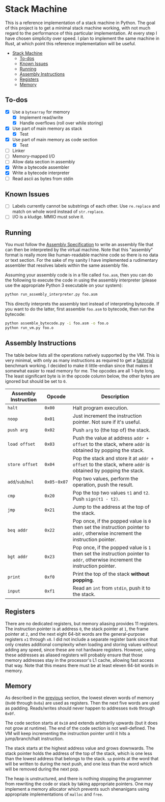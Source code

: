 # Stack Machine

This is a reference implementation of a stack machine in Python. The goal of
this project is to get a minimal stack machine working, with not much regard
to the performance of this particular implementation. At every step I have
chosen simplicity over speed. I plan to implement the same machine in Rust,
at which point this reference implementation will be useful.

- [Stack Machine](#stack-machine)
  - [To-dos](#to-dos)
  - [Known Issues](#known-issues)
  - [Running](#running)
  - [Assembly Instructions](#assembly-instructions)
  - [Registers](#registers)
  - [Memory](#memory)

## To-dos

- [x] Use a `bytearray` for memory
  - [x] Implement read/write
  - [x] Handle overflows (roll over while storing)
- [x] Use part of main memory as stack
  - [x] Test
- [x] Use part of main memory as code section
  - [x] Test
- [ ] Linker
- [ ] Memory-mapped I/O
- [ ] Allow data section in assembly
- [x] Write a bytecode assembler
- [x] Write a bytecode interpreter
- [ ] Read ascii as bytes from stdin

## Known Issues

- [ ] Labels currently cannot be substrings of each other. Use `re.replace` and match on whole word instead of `str.replace`.
- [ ] I/O is a kludge. MMIO must solve it.
## Running

You must follow the [Assembly Specification](#assembly-specification) to
write an assembly file that can then be interpreted by the virtual machine.
Note that this "assembly" format is really more like human-readable machine
code so there is no data or text section. For the sake of my sanity I have
implemented a rudimentary assembler that resolves labels within the same
assembly file.

Assuming your assembly code is in a file called `foo.asm`, then you can do the
following to execute the code in using the assembly interpreter
(please use the appropriate Python 3 executable on your system):
```bash
python run_assembly_interpreter.py foo.asm
```
This directly interprets the assembly text instead of interpreting bytecode.
If you want to do the latter, first assemble `foo.asm` to bytecode, then
run the bytecode:
```bash
python assemble_bytecode.py -i foo.asm -o foo.o
python run_vm.py foo.o
```

## Assembly Instructions

The table below lists all the operations natively supported by the VM. This is
very minimal, with only as many instructions as required to get a
[factorial](factorial.asm) benchmark working. I decided to make it
little-endian since that makes it somewhat easier to read memory for me.
The opcodes are all 1-byte long. The least significant byte is in the opcode
column below, the other bytes are ignored but should be set to `0`.

| Assembly Instruction | Opcode        | Description                                                                                                                   |
| -------------------- | ------------- | ----------------------------------------------------------------------------------------------------------------------------- |
| `halt`               | `0x00`        | Halt program execution.                                                                                                       |
| `noop`               | `0x01`        | Just increment the instruction pointer. Not sure if it's useful.                                                              |
| `push arg`           | `0x02`        | Push `arg` to (the top of) the stack.                                                                                         |
| `load offset`        | `0x03`        | Push the value at address `addr + offset` to the stack, where `addr` is obtained by popping the stack.                        |
| `store offset`       | `0x04`        | Pop the stack and store it at `addr + offset` to the stack, where `addr` is obtained by popping the stack.                    |
| `add`/`sub`/`mul`    | `0x05`-`0x07` | Pop two values, perform the operation, push the result.                                                                       |
| `cmp`                | `0x20`        | Pop the top two values `t1` and `t2`. Push `sign(t1 - t2)`.                                                                   |
| `jmp`                | `0x21`        | Jump to the address at the top of the stack.                                                                                  |
| `beq addr`           | `0x22`        | Pop once, if the popped value is `0` then set the instruction pointer to `addr`, otherwise increment the instruction pointer. |
| `bgt addr`           | `0x23`        | Pop once, if the popped value is `1` then set the instruction pointer to `addr`, otherwise increment the instruction pointer. |
| `print`              | `0xf0`        | Print the top of the stack **without popping**.                                                                               |
| `input`              | `0xf1`        | Read an `int` from `stdin`, push it to the stack.                                                                             |


## Registers

There are no dedicated registers, but memory aliasing provides 11 registers.
The instruction pointer is at address `0`, the stack pointer at `1`, the
frame pointer at `2`, and the next eight 64-bit words are the general-purpose
registers `x1` through `x8`. I did not include a separate register bank since
that only creates additional complexity when loading and storing values without
adding any speed, since these are not hardware registers. However, using these
addresses as aliased registers will probably ensure that those memory addresses
stay in the processor's L1 cache, allowing fast access that way. Note that this
means there must be at least eleven 64-bit words in memory.

## Memory

As described in the [previous](#registers) section, the lowest eleven words of
memory (`0x00` through `0x0a`) are used as registers. Then the next five words
are used as padding. Reads/writes should never happen to addresses `0x0b`
through `0x0f`.

The code section starts at `0x10` and extends arbitrarily upwards (but it does
not grow at runtime). The end of the code section is not well-defined. The VM
will keep incrementing the instruction pointer until it hits a jump/branch/halt
instruction.

The stack starts at the highest address value and grows downwards. The stack
pointer holds the address of the top of the stack, which is one less than the
lowest address that belongs to the stack. `sp` points at the word that will be
written to during the next push, and one less than the word which will be
removed during the next pop.

The heap is unstructured, and there is nothing stopping the programmer from
rewriting the code or stack by taking appropriate pointers. One may implement
a memory allocator which prevents such shenanigans using appropriate
implementations of `malloc` and `free`.
